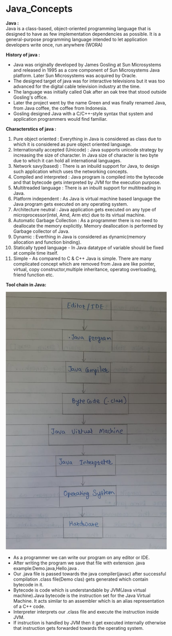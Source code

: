 # Java_Concepts

**Java :**<br />
Java is a class-based, object-oriented programming language that is designed to have as few implementation dependencies as possible. It is a general-purpose programming language intended to let application developers write once, run anywhere (WORA)

**History of java :**
- Java was originally developed by James Gosling at Sun Microsystems and released in 1995 as a core component of Sun Microsystems Java platform.
Later Sun Microsystems was acquired by Oracle. 
- The designed target of java was for interactive televisions but it was too advanced for the digital cable television industry at the time.
- The language was initially called Oak after an oak tree that stood outside Gosling's office. 
- Later the project went by the name Green and was finally renamed Java, from Java coffee, the coffee from Indonesia. 
- Gosling designed Java with a C/C++-style syntax that system and application programmers would find familiar.

**Characterstics of java :**
1. Pure object oriented : Everything in Java is considered as class due to which it is considered as pure object oriented language. 
2. Internationally accepted (Unicode) : Java supports unicode strategy by increasing the size of character. In Java size of character is two byte due to which it can hold all international languages.
3. Network savy(based) : There is an inbuild support for Java, to design such application which uses the networking concepts.
4. Compiled and interpreted : Java program is compiled into the bytecode and that bytecode gets interpreted by JVM for the execution purpose.
5. Multitreaded language : There is an inbuilt support for multitreading in Java.
6. Platform independent : As Java is virtual machine based language the Java program gets executed on any operating system.
7. Architecture neutral : Java application gets executed on any type of microprocessor(intel, Amd, Arm etc) due to its virtual machine.
8. Automatic Garbage Collection : As a programmer there is no need to deallocate the memory explicitly. Memory deallocation is performed by Garbage collector of Java. 
9. Dynamic :  Everthing in Java is considered as dynamic(memory allocation and function binding).
10. Statically typed language - In Java datatype of variable should be fixed at compile time itself.
11. Simple - As compared to C & C++ Java is simple. There are many complicated concept which are removed from Java are like pointer, virtual, copy constructor,multiple inheritance,
operatog overloading, friend function etc.

**Tool chain in Java:**
<p align="center">
  <img src="https://github.com/OmkarRatnaparkhi/Java_Concepts/blob/main/%23Assets/Toolchain.jpeg" alt="Toolchain">
</p>

- As a programmer we can write our program on any editor or IDE.
- After writing the program we save that file with extension .java example:Demo.java,Hello.java .
- Our .java file is passed towards the java compiler(javac) after successful compilation .class file(Demo clas) gets generated which contain bytecode in it.
- Bytecode is code which is understandable by JVM(Java virtual machine).Java bytecode is the instruction set for the Java Virtual Machine. It acts similar to an assembler which is an   alias representation of a C++ code. 
- Interpreter interprets our .class file and execute the instruction inside JVM. 
- If instruction is handled by JVM then it get executed internally otherwise that instruction gets forwarded towards the operating system.  

